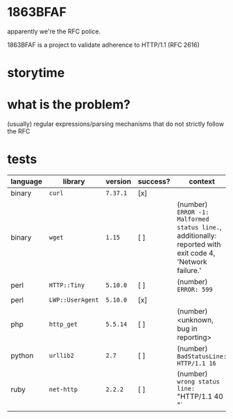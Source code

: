 # 1863BFAF
apparently we're the RFC police.

1863BFAF is a project to validate adherence to HTTP/1.1 (RFC 2616)

# storytime

# what is the problem?

(usually) regular expressions/parsing mechanisms that do not strictly follow the RFC

# tests
language     | library          | version  | success? | context
-------------|------------------|----------|----------|---------
binary       | `curl`           | `7.37.1` | [x]      |
binary       | `wget`           | `1.15 `  | [ ]      | (number) `ERROR -1: Malformed status line.`, additionally: reported with exit code 4, 'Network failure.'
perl         | `HTTP::Tiny`     | `5.10.0` | [ ]      | (number) `ERROR: 599`
perl         | `LWP::UserAgent` | `5.10.0` | [x]      |
php          | `http_get`       | `5.5.14` | [ ]      | (number) <unknown, bug in reporting>
python       | `urllib2`        | `2.7`    | [ ]      | (number) `BadStatusLine: HTTP/1.1 16`
ruby         | `net-http`       | `2.2.2`  | [ ]      | (number) `wrong status line: `"HTTP/1.1 40  "`
